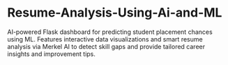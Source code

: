 # Resume-Analysis-Using-Ai-and-ML
AI-powered Flask dashboard for predicting student placement chances using ML. Features interactive data visualizations and smart resume analysis via Merkel AI to detect skill gaps and provide tailored career insights and improvement tips.
